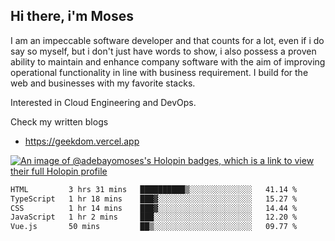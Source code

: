 ## Hi there, i'm Moses

I am an impeccable software developer and that counts for a lot, even if i do say so myself, but i don't just have words to show, i also possess a proven ability to maintain and enhance company software with the aim of improving operational functionality in line with business requirement. I build for the web and businesses with my favorite stacks.

Interested in Cloud Engineering and DevOps.

Check my written blogs
- https://geekdom.vercel.app

[![An image of @adebayomoses's Holopin badges, which is a link to view their full Holopin profile](https://holopin.me/adebayomoses)](https://holopin.io/@adebayomoses)

<!--START_SECTION:waka-->

```txt
HTML         3 hrs 31 mins   ██████████▒░░░░░░░░░░░░░░   41.14 %
TypeScript   1 hr 18 mins    ███▓░░░░░░░░░░░░░░░░░░░░░   15.27 %
CSS          1 hr 14 mins    ███▓░░░░░░░░░░░░░░░░░░░░░   14.44 %
JavaScript   1 hr 2 mins     ███░░░░░░░░░░░░░░░░░░░░░░   12.20 %
Vue.js       50 mins         ██▒░░░░░░░░░░░░░░░░░░░░░░   09.77 %
```

<!--END_SECTION:waka-->
